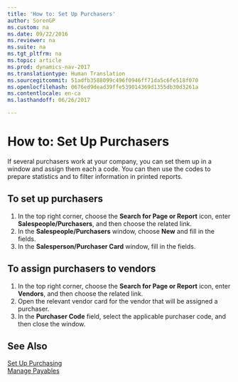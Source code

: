 ```yaml
---
title: 'How to: Set Up Purchasers'
author: SorenGP
ms.custom: na
ms.date: 09/22/2016
ms.reviewer: na
ms.suite: na
ms.tgt_pltfrm: na
ms.topic: article
ms.prod: dynamics-nav-2017
ms.translationtype: Human Translation
ms.sourcegitcommit: 51adfb3588099c496f0946ff71da5c6fe518f070
ms.openlocfilehash: 0676ed9dead39ffe539014369d1355db30d3261a
ms.contentlocale: en-ca
ms.lasthandoff: 06/26/2017

---
```


# <a name="how-to-set-up-purchasers"></a>How to: Set Up Purchasers
If several purchasers work at your company, you can set them up in a window and assign them each a code. You can then use the codes to prepare statistics and to filter information in printed reports.

## <a name="to-set-up-purchasers"></a>To set up purchasers
1. In the top right corner, choose the **Search for Page or Report** icon, enter **Salespeople/Purchasers**, and then choose the related link.
2. In the **Salespeople/Purchasers** window, choose **New** and fill in the fields.
3. In the **Salesperson/Purchaser Card** window, fill in the fields.

## <a name="to-assign-purchasers-to-vendors"></a>To assign purchasers to vendors
1. In the top right corner, choose the **Search for Page or Report** icon, enter **Vendors**, and then choose the related link.
2. Open the relevant vendor card for the vendor that will be assigned a purchaser.
3. In the **Purchaser Code** field, select the applicable purchaser code, and then close the window.

## <a name="see-also"></a>See Also
[Set Up Purchasing](purchasing-setup-purchasing.md)  
[Manage Payables](payables-manage-payables.md)

